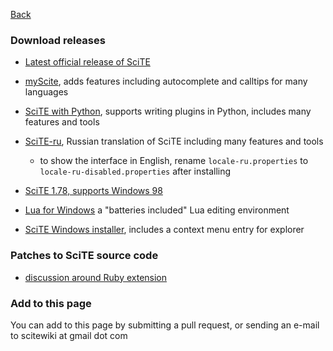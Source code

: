 
[Back](../README.md)

### Download releases

* [Latest official release of SciTE](https://www.scintilla.org/SciTEDownload.html)

* [myScite](https://sourceforge.net/projects/scite-webdev/?source=directory), adds features including autocomplete and calltips for many languages

* [SciTE with Python](https://github.com/downpoured/scite-with-python/blob/master/README.md), supports writing plugins in Python, includes many features and tools

* [SciTE-ru](https://bitbucket.org/scite-ru/scite-ru.bitbucket.org/wiki/Home), Russian translation of SciTE including many features and tools

    * to show the interface in English, rename `locale-ru.properties` to `locale-ru-disabled.properties` after installing

* [SciTE 1.78, supports Windows 98](https://raw.githubusercontent.com/downpoured/scite-files/master/files/files/releases/scite-1.78-bin-for-Win98.zip)

* [Lua for Windows](https://github.com/rjpcomputing/luaforwindows) a "batteries included" Lua editing environment

* [SciTE Windows installer](https://www.ebswift.com/scite-text-editor-installer.html), includes a context menu entry for explorer


### Patches to SciTE source code

* [discussion around Ruby extension](https://groups.google.com/forum/#!topic/scite-interest/cl6DogvZz2k)

### Add to this page

You can add to this page by submitting a pull request, or sending an e-mail to scitewiki at gmail dot com

